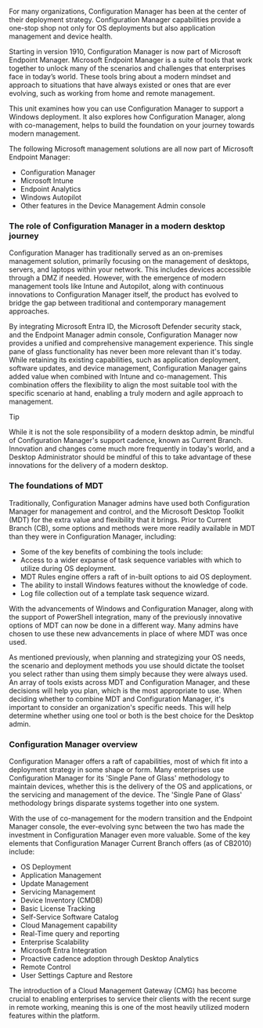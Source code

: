 

For many organizations, Configuration Manager has been at the center of their deployment strategy. Configuration Manager capabilities provide a one-stop shop not only for OS deployments but also application management and device health.

Starting in version 1910, Configuration Manager is now part of Microsoft Endpoint Manager. Microsoft Endpoint Manager is a suite of tools that work together to unlock many of the scenarios and challenges that enterprises face in today’s world. These tools bring about a modern mindset and approach to situations that have always existed or ones that are ever evolving, such as working from home and remote management.

This unit examines how you can use Configuration Manager to support a Windows deployment. It also explores how Configuration Manager, along with co-management, helps to build the foundation on your journey towards modern management.

The following Microsoft management solutions are all now part of Microsoft Endpoint Manager:

 -  Configuration Manager
 -  Microsoft Intune
 -  Endpoint Analytics
 -  Windows Autopilot
 -  Other features in the Device Management Admin console

### The role of Configuration Manager in a modern desktop journey

Configuration Manager has traditionally served as an on-premises management solution, primarily focusing on the management of desktops, servers, and laptops within your network. This includes devices accessible through a DMZ if needed. However, with the emergence of modern management tools like Intune and Autopilot, along with continuous innovations to Configuration Manager itself, the product has evolved to bridge the gap between traditional and contemporary management approaches.

By integrating Microsoft Entra ID, the Microsoft Defender security stack, and the Endpoint Manager admin console, Configuration Manager now provides a unified and comprehensive management experience. This single pane of glass functionality has never been more relevant than it's today. While retaining its existing capabilities, such as application deployment, software updates, and device management, Configuration Manager gains added value when combined with Intune and co-management. This combination offers the flexibility to align the most suitable tool with the specific scenario at hand, enabling a truly modern and agile approach to management.

> [!TIP]
> While it is not the sole responsibility of a modern desktop admin, be mindful of Configuration Manager's support cadence, known as Current Branch. Innovation and changes come much more frequently in today's world, and a Desktop Administrator should be mindful of this to take advantage of these innovations for the delivery of a modern desktop.

### The foundations of MDT

Traditionally, Configuration Manager admins have used both Configuration Manager for management and control, and the Microsoft Desktop Toolkit (MDT) for the extra value and flexibility that it brings. Prior to Current Branch (CB), some options and methods were more readily available in MDT than they were in Configuration Manager, including:

 -  Some of the key benefits of combining the tools include:
 -  Access to a wider expanse of task sequence variables with which to utilize during OS deployment.
 -  MDT Rules engine offers a raft of in-built options to aid OS deployment.
 -  The ability to install Windows features without the knowledge of code.
 -  Log file collection out of a template task sequence wizard.

With the advancements of Windows and Configuration Manager, along with the support of PowerShell integration, many of the previously innovative options of MDT can now be done in a different way. Many admins have chosen to use these new advancements in place of where MDT was once used.

As mentioned previously, when planning and strategizing your OS needs, the scenario and deployment methods you use should dictate the toolset you select rather than using them simply because they were always used. An array of tools exists across MDT and Configuration Manager, and these decisions will help you plan, which is the most appropriate to use. When deciding whether to combine MDT and Configuration Manager, it's important to consider an organization's specific needs. This will help determine whether using one tool or both is the best choice for the Desktop admin.

### Configuration Manager overview

Configuration Manager offers a raft of capabilities, most of which fit into a deployment strategy in some shape or form. Many enterprises use Configuration Manager for its 'Single Pane of Glass' methodology to maintain devices, whether this is the delivery of the OS and applications, or the servicing and management of the device. The 'Single Pane of Glass' methodology brings disparate systems together into one system.

With the use of co-management for the modern transition and the Endpoint Manager console, the ever-evolving sync between the two has made the investment in Configuration Manager even more valuable. Some of the key elements that Configuration Manager Current Branch offers (as of CB2010) include:

 -  OS Deployment
 -  Application Management
 -  Update Management
 -  Servicing Management
 -  Device Inventory (CMDB)
 -  Basic License Tracking
 -  Self-Service Software Catalog
 -  Cloud Management capability
 -  Real-Time query and reporting
 -  Enterprise Scalability
 -  Microsoft Entra Integration
 -  Proactive cadence adoption through Desktop Analytics
 -  Remote Control
 -  User Settings Capture and Restore

The introduction of a Cloud Management Gateway (CMG) has become crucial to enabling enterprises to service their clients with the recent surge in remote working, meaning this is one of the most heavily utilized modern features within the platform.
